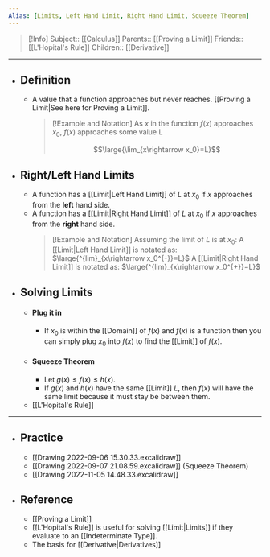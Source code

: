 ```yaml
---
Alias: [Limits, Left Hand Limit, Right Hand Limit, Squeeze Theorem]
---
```

> [!Info]
> Subject:: [[Calculus]]
> Parents:: [[Proving a Limit]]
> Friends:: [[L'Hopital's Rule]]
> Children:: [[Derivative]]
---
- ## Definition
	- A value that a function approaches but never reaches. [[Proving a Limit|See here for Proving a Limit]].
	  > [!Example and Notation]
	  > As $x$ in the function $f(x)$ approaches $x_0$, $f(x)$ approaches some value L
	  > 
	  >$$\large{\lim_{x\rightarrow x_0}=L}$$
- ## Right/Left Hand Limits
	- A function has a [[Limit|Left Hand Limit]] of $L$ at $x_0$ if $x$ approaches from the **left** hand side. 
	- A function has a [[Limit|Right Hand Limit]] of $L$ at $x_0$ if $x$ approaches from the **right** hand side. 
	  > [!Example and Notation]
	  > Assuming the limit of $L$ is at $x_0$:
	  > A [[Limit|Left Hand Limit]] is notated as: $\large{^{lim}_{x\rightarrow x_0^{-}}=L}$
	  > A [[Limit|Right Hand Limit]] is notated as: $\large{^{lim}_{x\rightarrow x_0^{+}}=L}$
- ## Solving Limits
	- #### Plug it in
		- If $x_0$ is within the [[Domain]] of $f(x)$ and $f(x)$ is a function then you can simply plug $x_0$ into $f(x)$ to find the [[Limit]] of $f(x)$.
	- #### Squeeze Theorem
		- Let $g(x)≤f(x)≤h(x)$.
		- If $g(x)$ and $h(x)$ have the same [[Limit]] $L$, then $f(x)$ will have the same limit because it must stay be between them.
	- [[L'Hopital's Rule]]
---
- ## Practice
	- [[Drawing 2022-09-06 15.30.33.excalidraw]]
	- [[Drawing 2022-09-07 21.08.59.excalidraw]] (Squeeze Theorem)
	- [[Drawing 2022-11-05 14.48.33.excalidraw]]
- ## Reference
	- [[Proving a Limit]]
	- [[L'Hopital's Rule]] is useful for solving [[Limit|Limits]] if they evaluate to an [[Indeterminate Type]].
	- The basis for [[Derivative|Derivatives]]